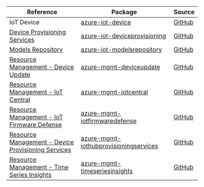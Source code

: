 | Reference | Package | Source |
|---|---|---|
|IoT Device|[azure-iot-device](https://pypi.org/project/azure-iot-device)|[GitHub](https://github.com/Azure/azure-sdk-for-python/blob/main/)|
|[Device Provisioning Services](iot-deviceprovisioning-readme.md)|[azure-iot-deviceprovisioning](https://pypi.org/project/azure-iot-deviceprovisioning)|[GitHub](https://github.com/Azure/azure-sdk-for-python/blob/main/sdk/iothub/azure-iot-deviceprovisioning)|
|[Models Repository](iot-modelsrepository-readme.md)|[azure-iot-modelsrepository](https://pypi.org/project/azure-iot-modelsrepository)|[GitHub](https://github.com/Azure/azure-sdk-for-python/blob/main/sdk/modelsrepository/azure-iot-modelsrepository)|
|[Resource Management - Device Update](mgmt-deviceupdate-readme.md)|[azure-mgmt-deviceupdate](https://pypi.org/project/azure-mgmt-deviceupdate)|[GitHub](https://github.com/Azure/azure-sdk-for-python/blob/main/sdk/deviceupdate/azure-mgmt-deviceupdate)|
|[Resource Management - IoT Central](mgmt-iotcentral-readme.md)|[azure-mgmt-iotcentral](https://pypi.org/project/azure-mgmt-iotcentral)|[GitHub](https://github.com/Azure/azure-sdk-for-python/blob/main/sdk/iothub/azure-mgmt-iotcentral)|
|[Resource Management - IoT Firmware Defense](mgmt-iotfirmwaredefense-readme.md)|[azure-mgmt-iotfirmwaredefense](https://pypi.org/project/azure-mgmt-iotfirmwaredefense)|[GitHub](https://github.com/Azure/azure-sdk-for-python/blob/main/sdk/iotfirmwaredefense/azure-mgmt-iotfirmwaredefense)|
|[Resource Management - Device Provisioning Services](mgmt-iothubprovisioningservices-readme.md)|[azure-mgmt-iothubprovisioningservices](https://pypi.org/project/azure-mgmt-iothubprovisioningservices)|[GitHub](https://github.com/Azure/azure-sdk-for-python/blob/main/sdk/iothub/azure-mgmt-iothubprovisioningservices)|
|[Resource Management - Time Series Insights](mgmt-timeseriesinsights-readme.md)|[azure-mgmt-timeseriesinsights](https://pypi.org/project/azure-mgmt-timeseriesinsights)|[GitHub](https://github.com/Azure/azure-sdk-for-python/blob/main/)|
